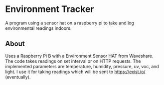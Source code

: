 # Environment Tracker

A program using a sensor hat on a raspberry pi to take and log environmental readings indoors.

## About

Uses a Raspberry Pi B with a Environment Sensor HAT from Waveshare. The code takes readings on set interval or on HTTP requests. The implemented parameters are temperature, humidity, pressure, uv, voc, and light. I use it for taking readings which will be sent to https://exist.io/ (eventually).